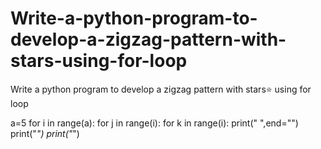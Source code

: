 # Write-a-python-program-to-develop-a-zigzag-pattern-with-stars-using-for-loop
Write a python program to develop a zigzag pattern with stars⭐ using for loop

a=5
for i in range(a):
    for j in range(i):
      for k in range(i):
        print(" ",end="") 
        print("*")
        print("*")
  
